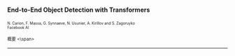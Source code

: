 #### End-to-End Object Detection with Transformers
<span style="font-size: 60%"> N. Carion, F. Massa, G. Synnaeve, N. Usunier, A. Kirillov and S. Zagoruyko </span>  
<span style="font-size: 60%"> Facebook AI </span>  

<span style="font-size: 70%"> 概要 <\span>

---
